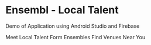 # Ensembl - Local Talent

Demo of Application using Android Studio and Firebase

Meet Local Talent
Form Ensembles
Find Venues Near You
